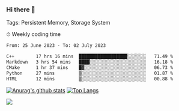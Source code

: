### Hi there 👋

Tags: Persistent Memory, Storage System

<!--

[![Anurag's github stats](https://github-readme-stats.vercel.app/api?username=wwyf)](https://github.com/anuraghazra/github-readme-stats)

[![Anurag's github stats](https://github-readme-stats.vercel.app/api?username=wwyf&count_private=true)](https://github.com/anuraghazra/github-readme-stats)


[![Top Langs](https://github-readme-stats.vercel.app/api/top-langs/?username=wwyf&count_private=true&&hide=jupyter%20notebook,html)](https://github.com/anuraghazra/github-readme-stats)



-->


⏱ Weekly coding time

<!--START_SECTION:waka-->

```txt
From: 25 June 2023 - To: 02 July 2023

C++        17 hrs 16 mins  ██████████████████░░░░░░░   71.49 %
Markdown   3 hrs 54 mins   ████░░░░░░░░░░░░░░░░░░░░░   16.18 %
CMake      1 hr 37 mins    █▓░░░░░░░░░░░░░░░░░░░░░░░   06.73 %
Python     27 mins         ▒░░░░░░░░░░░░░░░░░░░░░░░░   01.87 %
HTML       12 mins         ▒░░░░░░░░░░░░░░░░░░░░░░░░   00.88 %
```

<!--END_SECTION:waka-->



[![Anurag's github stats](https://github-readme-stats.vercel.app/api?username=wwyf&count_private=true&show_icons=true&hide_border=true)](https://github.com/anuraghazra/github-readme-stats) [![Top Langs](https://github-readme-stats.vercel.app/api/top-langs/?username=wwyf&count_private=true&hide=jupyter%20notebook,html,OpenEdge%20ABL&langs_count=10&layout=compact&hide_border=true)](https://github.com/anuraghazra/github-readme-stats)

<!--

[![willianrod's wakatime stats](https://github-readme-stats.vercel.app/api/wakatime?username=wwyf)](https://github.com/anuraghazra/github-readme-stats)


-->

![](https://hit.yhype.me/github/profile?user_id=23121291)
